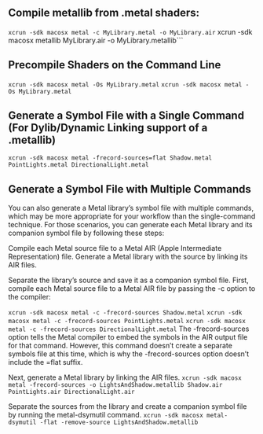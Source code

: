 
## Compile metallib from .metal shaders:
```xcrun -sdk macosx metal -c MyLibrary.metal -o MyLibrary.air```
   xcrun -sdk macosx metallib MyLibrary.air   -o MyLibrary.metallib```

## Precompile Shaders on the Command Line
```xcrun -sdk macosx metal -Os MyLibrary.metal```
```xcrun -sdk macosx metal -Os MyLibrary.metal```

## Generate a Symbol File with a Single Command (For Dylib/Dynamic Linking support of a .metallib)
```xcrun -sdk macosx metal -frecord-sources=flat Shadow.metal PointLights.metal DirectionalLight.metal```

## Generate a Symbol File with Multiple Commands
You can also generate a Metal library’s symbol file with multiple commands, which may be more appropriate for your workflow than the single-command technique. 
For those scenarios, you can generate each Metal library and its companion symbol file by following these steps:

Compile each Metal source file to a Metal AIR (Apple Intermediate Representation) file.
Generate a Metal library with the source by linking its AIR files.

Separate the library’s source and save it as a companion symbol file.
First, compile each Metal source file to a Metal AIR file by passing the -c option to the compiler:

```xcrun -sdk macosx metal -c -frecord-sources Shadow.metal```
```xcrun -sdk macosx metal -c -frecord-sources PointLights.metal```
```xcrun -sdk macosx metal -c -frecord-sources DirectionalLight.metal```
The -frecord-sources option tells the Metal compiler to embed the symbols in the AIR output file for that command. However, this command doesn’t create a separate symbols file at this time, which is why the -frecord-sources option doesn’t include the =flat suffix.

Next, generate a Metal library by linking the AIR files.
```xcrun -sdk macosx metal -frecord-sources -o LightsAndShadow.metallib Shadow.air PointLights.air DirectionalLight.air```

Separate the sources from the library and create a companion symbol file by running the metal-dsymutil command.
```xcrun -sdk macosx metal-dsymutil -flat -remove-source LightsAndShadow.metallib```
